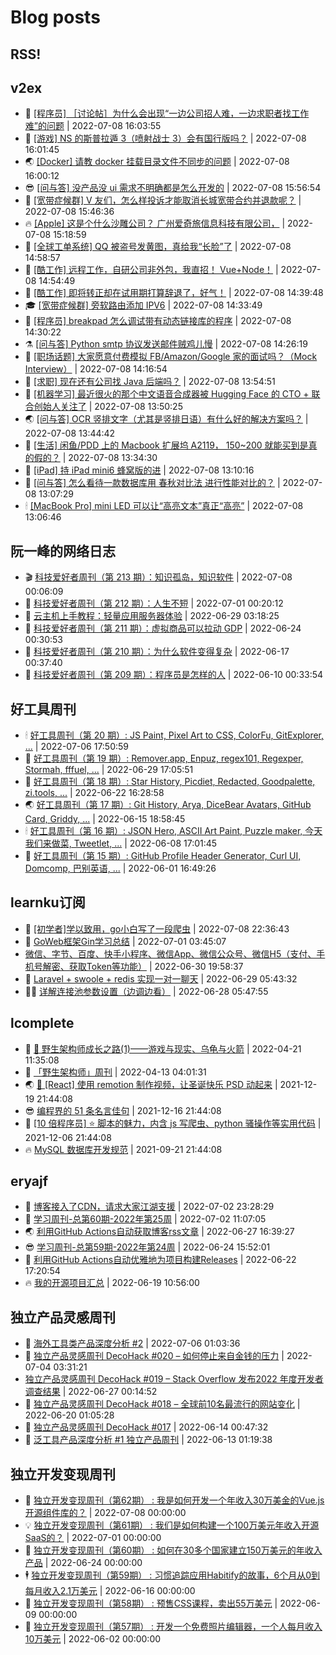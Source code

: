 # Blog posts
## RSS!



## v2ex

<!-- v2ex:START  -->
- 🫶 [[程序员] ［讨论帖］为什么会出现“一边公司招人难，一边求职者找工作难”的问题](https://www.v2ex.com/t/865031#reply0) | 2022-07-08 16:03:55 
- 🧰 [[游戏] NS 的斯普拉遁 3（喷射战士 3）会有国行版吗？](https://www.v2ex.com/t/865030#reply0) | 2022-07-08 16:01:45 
- 🌏 [[Docker] 请教 docker 挂载目录文件不同步的问题](https://www.v2ex.com/t/865029#reply0) | 2022-07-08 16:00:12 
- 😎 [[问与答] 没产品没 ui 需求不明确都是怎么开发的](https://www.v2ex.com/t/865028#reply0) | 2022-07-08 15:56:54 
- 💂 [[宽带症候群] V 友们，怎么样投诉才能取消长城宽带合约并退款呢？](https://www.v2ex.com/t/865027#reply0) | 2022-07-08 15:46:36 
- 🔥 [[Apple] 这是个什么沙雕公司？ 广州爱奇旅信息科技有限公司，](https://www.v2ex.com/t/865024#reply1) | 2022-07-08 15:18:59 
- 🦅 [[全球工单系统] QQ 被盗号发黄图，真给我“长脸”了](https://www.v2ex.com/t/865022#reply1) | 2022-07-08 14:58:57 
- 🙉 [[酷工作] 远程工作，自研公司非外包，我直招！ Vue+Node！](https://www.v2ex.com/t/865020#reply0) | 2022-07-08 14:54:49 
- 💫 [[酷工作] 即将转正却在试用期打算辞退了，好气！](https://www.v2ex.com/t/865019#reply2) | 2022-07-08 14:39:48 
- 🎓 [[宽带症候群] 旁软路由添加 IPV6](https://www.v2ex.com/t/865018#reply0) | 2022-07-08 14:33:49 
- 🗽 [[程序员] breakpad 怎么调试带有动态链接库的程序](https://www.v2ex.com/t/865017#reply0) | 2022-07-08 14:30:22 
- ⚗️ [[问与答] Python smtp 协议发送邮件贼鸡儿慢](https://www.v2ex.com/t/865016#reply3) | 2022-07-08 14:26:19 
- 🦍 [[职场话题] 大家愿意付费模拟 FB/Amazon/Google 家的面试吗？（Mock Interview）](https://www.v2ex.com/t/865015#reply8) | 2022-07-08 14:16:54 
- 🤩 [[求职] 现在还有公司找 Java 后端吗？](https://www.v2ex.com/t/865014#reply2) | 2022-07-08 13:54:51 
- 🙉 [[机器学习] 最近很火的那个中文语音合成器被 Hugging Face 的 CTO + 联合创始人关注了](https://www.v2ex.com/t/865013#reply0) | 2022-07-08 13:50:25 
- 🌏 [[问与答] OCR 竖排文字（尤其是竖排日语）有什么好的解决方案吗？](https://www.v2ex.com/t/865012#reply1) | 2022-07-08 13:44:42 
- 🐘 [[生活] 闲鱼/PDD 上的 Macbook 扩展坞 A2119， 150~200 就能买到是真的假的？](https://www.v2ex.com/t/865010#reply1) | 2022-07-08 13:34:30 
- 🧰 [[iPad] 持 iPad mini6 蜂窝版的进](https://www.v2ex.com/t/865009#reply0) | 2022-07-08 13:10:16 
- 💃 [[问与答] 怎么看待一款数据库用 春秋对比法 进行性能对比的？](https://www.v2ex.com/t/865008#reply8) | 2022-07-08 13:07:29 
- 🕯 [[MacBook Pro] mini LED 可以让“高亮文本”真正“高亮”](https://www.v2ex.com/t/865007#reply2) | 2022-07-08 13:06:46 <!-- v2ex:END -->

## 阮一峰的网络日志

<!-- ruanyf:START -->
- 🎬 [科技爱好者周刊（第 213 期）：知识孤岛，知识软件](http://www.ruanyifeng.com/blog/2022/07/weekly-issue-213.html) | 2022-07-08 00:06:09 
- 💄 [科技爱好者周刊（第 212 期）：人生不短](http://www.ruanyifeng.com/blog/2022/07/weekly-issue-212.html) | 2022-07-01 00:20:12 
- 🐎 [云主机上手教程：轻量应用服务器体验](http://www.ruanyifeng.com/blog/2022/06/cloud-server-getting-started-tutorial.html) | 2022-06-29 03:18:25 
- 🤔 [科技爱好者周刊（第 211 期）：虚拟商品可以拉动 GDP](http://www.ruanyifeng.com/blog/2022/06/weekly-issue-211.html) | 2022-06-24 00:30:53 
- 🧠 [科技爱好者周刊（第 210 期）：为什么软件变得复杂](http://www.ruanyifeng.com/blog/2022/06/weekly-issue-210.html) | 2022-06-17 00:37:40 
- 🎃 [科技爱好者周刊（第 209 期）：程序员是怎样的人](http://www.ruanyifeng.com/blog/2022/06/weekly-issue-209.html) | 2022-06-10 00:33:54 <!-- ruanyf:END -->

## 好工具周刊

<!-- bestxtools:START -->
- 🕯 [好工具周刊（第 20 期）: JS Paint, Pixel Art to CSS, ColorFu, GitExplorer, ...](https://discuss-cn.bestxtools.com/d/57/1) | 2022-07-06 17:50:59 
- 🦩 [好工具周刊（第 19 期）: Remover.app, Enpuz, regex101, Regexper, Stormah, fffuel, ...](https://discuss-cn.bestxtools.com/d/56/1) | 2022-06-29 17:05:51 
- 🦄 [好工具周刊（第 18 期）: Star History, Picdiet, Redacted, Goodpalette, zi.tools, ...](https://discuss-cn.bestxtools.com/d/47/1) | 2022-06-22 16:28:58 
- 🌏 [好工具周刊（第 17 期）: Git History, Arya, DiceBear Avatars, GitHub Card, Griddy, ...](https://discuss-cn.bestxtools.com/d/43/1) | 2022-06-15 18:58:45 
- 🕯 [好工具周刊（第 16 期）: JSON Hero, ASCII Art Paint, Puzzle maker, 今天我们来做菜, Tweetlet, ...](https://discuss-cn.bestxtools.com/d/42/1) | 2022-06-08 17:01:45 
- 📝 [好工具周刊（第 15 期）: GitHub Profile Header Generator, Curl UI, Domcomp, 巴别英语, ...](https://discuss-cn.bestxtools.com/d/40/1) | 2022-06-01 16:49:26 <!-- bestxtools:END -->


## learnku订阅

<!-- learnku:START -->
- 🦅 [[初学者]学以致用，go小白写了一段爬虫](https://learnku.com/go/t/69522) | 2022-07-08 22:36:43 
- 🦅 [GoWeb框架Gin学习总结](https://learnku.com/articles/69259) | 2022-07-01 03:45:07 
-  [微信、字节、百度、快手小程序、微信App、微信公众号、微信H5（支付、手机号解密、获取Token等功能）](https://learnku.com/articles/69235) | 2022-06-30 19:58:37 
- 🌈 [Laravel + swoole + redis 实现一对一聊天](https://learnku.com/articles/69154) | 2022-06-29 05:43:32 
- 🧑‍🏫 [详解连接池参数设置（边调边看）](https://learnku.com/articles/69111) | 2022-06-28 05:47:55 <!-- learnku:END -->



## lcomplete

<!-- lcomplete:START -->
- 🫶 [🐒 野生架构师成长之路&lpar;1&rpar;——游戏与现实、乌龟与火箭](http://codelc.com/post/growup/s01/) | 2022-04-21 11:35:08 
- 🧰 [「野生架构师」周刊](http://codelc.com/post/essay/%E9%87%8E%E7%94%9F%E6%9E%B6%E6%9E%84%E5%B8%88%E5%91%A8%E5%88%8A%E4%BB%8B%E7%BB%8D/) | 2022-04-13 04:01:31 
- 🌏 [🎄 [React] 使用 remotion 制作视频，让圣诞快乐 PSD 动起来](http://codelc.com/post/dev/js/remotion/) | 2021-12-19 21:44:08 
- 😎 [编程界的 51 条名言佳句](http://codelc.com/post/dev/thinking/quotes/) | 2021-12-16 21:44:08 
- 💂 [[10 倍程序员] ⭐ 脚本的魅力，内含 js 写爬虫、python 骚操作等实用代码](http://codelc.com/post/dev/10x/script/) | 2021-12-06 21:44:08 
- 🔥 [MySQL 数据库开发规范](http://codelc.com/post/dev/db/mysql_standard/) | 2021-09-21 21:44:08 <!-- lcomplete:END -->

## eryajf

<!-- eryajf:START -->
- 🫶 [博客接入了CDN，请求大家江湖支援](https://wiki.eryajf.net/pages/5f559d/) | 2022-07-02 23:28:29 
- 🧰 [学习周刊-总第60期-2022年第25周](https://wiki.eryajf.net/pages/bff449/) | 2022-07-02 11:07:05 
- 🌏 [利用GitHub Actions自动获取博客rss文章](https://wiki.eryajf.net/pages/1b1ba3/) | 2022-06-27 16:39:27 
- 😎 [学习周刊-总第59期-2022年第24周](https://wiki.eryajf.net/pages/b0bdd0/) | 2022-06-24 15:52:01 
- 💂 [利用GitHub Actions自动优雅地为项目构建Releases](https://wiki.eryajf.net/pages/f3e878/) | 2022-06-22 17:20:54 
- 🔥 [我的开源项目汇总](https://wiki.eryajf.net/pages/67892e/) | 2022-06-19 10:56:00 <!-- eryajf:END -->



## 独立产品灵感周刊

<!-- DecoHack:START -->
- 🦣 [海外工具类产品深度分析 #2](https://www.decohack.com/Post/746) | 2022-07-06 01:03:36 
- 🤡 [独立产品灵感周刊 DecoHack #020 – 如何停止来自金钱的压力](https://www.decohack.com/Post/728) | 2022-07-04 03:31:21 
-  [独立产品灵感周刊 DecoHack #019 – Stack Overflow 发布2022 年度开发者调查结果](https://www.decohack.com/Post/699) | 2022-06-27 00:14:52 
- 🐲 [独立产品灵感周刊 DecoHack #018 – 全球前10名最流行的网站变化](https://www.decohack.com/Post/680) | 2022-06-20 01:05:28 
- 🦅 [独立产品灵感周刊 DecoHack #017](https://www.decohack.com/Post/663) | 2022-06-14 00:47:32 
- 🧰 [泛工具产品深度分析 #1 独立产品周刊](https://www.decohack.com/Post/653) | 2022-06-13 01:19:38 <!-- DecoHack:END -->

## 独立开发变现周刊

<!-- easyindie:START -->
- 💂 [独立开发变现周刊（第62期） : 我是如何开发一个年收入30万美金的Vue.js开源组件库的？](https://www.ezindie.com/weekly/issue-62) | 2022-07-08 00:00:00 
- 💡 [独立开发变现周刊（第61期） : 我们是如何构建一个100万美元年收入开源SaaS的？](https://www.ezindie.com/weekly/issue-61) | 2022-07-01 00:00:00 
- 🌋 [独立开发变现周刊（第60期） : 如何在30多个国家建立150万美元的年收入产品](https://www.ezindie.com/weekly/issue-60) | 2022-06-24 00:00:00 
- 🕴 [独立开发变现周刊（第59期） : 习惯追踪应用Habitify的故事，6个月从0到每月收入2.1万美元](https://www.ezindie.com/weekly/issue-59) | 2022-06-16 00:00:00 
- 🎊 [独立开发变现周刊（第58期） : 预售CSS课程，卖出55万美元](https://www.ezindie.com/weekly/issue-58) | 2022-06-09 00:00:00 
- 🤔 [独立开发变现周刊（第57期） : 开发一个免费照片编辑器，一个人每月收入10万美元](https://www.ezindie.com/weekly/issue-57) | 2022-06-02 00:00:00 <!-- easyindie:END -->




